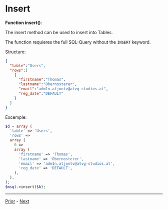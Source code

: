 # Insert

**Function insert()**:

The insert method can be used to insert into Tables.

The function requieres the full SQL-Query without the `INSERT` keyword.

Structure:

```json
{
  "table":"Users",
  "rows":[
    {
      "firstname":"Thomas",
      "lastname":"Obernosterer",
      "email":"adm1n.atjontv@atvg-studios.at",
      "reg_date":"DEFAULT"
    }
  ]
}
```

Excemple:

```php
$d = array (
  'table' => 'Users',
  'rows' => 
  array (
    0 => 
    array (
      'firstname' => 'Thomas',
      'lastname' => 'Obernosterer',
      'email' => 'adm1n.atjontv@atvg-studios.at',
      'reg_date' => 'DEFAULT',
    ),
  ),
);
$msql->insert($b);
```

----

[Prior](Changeing-Database.md) - [Next](Select.md)